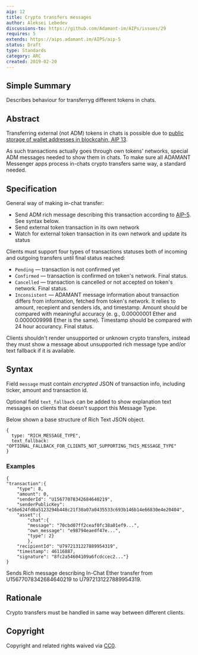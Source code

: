 ```yaml
---
aip: 12
title: Crypto transfers messages
author: Aleksei Lebedev
discussions-to: https://github.com/Adamant-im/AIPs/issues/29
requires: 5
extends: https://aips.adamant.im/AIPS/aip-5
status: Draft
type: Standards
category: ARC
created: 2019-02-20
---
```


## Simple Summary
Describes behaviour for transferryg different tokens in chats.

## Abstract
<!--A short (~200 word) description of the technical issue being addressed.-->
Transferring external (not ADM) tokens in chats is possible due to [public storage of wallet addresses in blockcahin, AIP 13](https://aips.adamant.im/AIPS/aip-13).

As such transactions actually goes through own tokens' networks, special ADM messages needed to show them in chats. To make sure all ADAMANT Messenger apps process in-chats crypto transfers same way, a standard needed.

## Specification

General way of making in-chat transfer:
- Send ADM rich message describing this transaction according to [AIP-5](https://aips.adamant.im/AIPS/aip-5). See syntax below.
- Send external token transaction in its own network
- Watch for external token transaction in its own network and update its status

Clients must support four types of transactions statuses both of incoming and outgoing transfers until final status reached:
- `Pending` — transaction is not confirmed yet
- `Confirmed` — transaction is confirmed on token's network. Final status.
- `Cancelled` — transaction is cancelled or not accepted on token's network. Final status.
- `Inconsistent` — ADAMANT message information about transaction differs from information, fetched from token's network. It relies to amount, recepient and senders ids, and timestamp. Amount should be compared with meaningful accuracy (e. g., 0.00000001 Ether and 0.0000009998 Ether is the same). Timestamp should be compared with 24 hour accurancy. Final status.

Clients shouldn't render unsupported or unknown crypto transfers, instead they must show a message about unsupported rich message type and/or text fallback if it is available.

## Syntax

Field `message` must contain *encrypted* JSON of transaction info, including ticker, amount and transaction id.

Optional field `text_fallback` can be added to show explanation text messages on clients that doesn't support this Message Type. 

Below shown a base structure of Rich Text JSON object.

````
{
  type: "RICH_MESSAGE_TYPE",
  text_fallback: "OPTIONAL_FALLBACK_FOR_CLIENTS_NOT_SUPPORTING_THIS_MESSAGE_TYPE"
}
````

### Examples

````
{
"transaction":{
	"type": 8,
	"amount": 0,
	"senderId": "U15677078342684640219",
	"senderPublicKey": "e16e624fd0a5123294b448c21f30a07a0435533c693b146b14e66830e4e20404",
	"asset":{
		"chat":{
		"message": "70cbd07ff2ceaf0fc38a01ef9...",
		"own_message": "e98794eaedf47e...",
		"type": 2}
		},
	"recipientId": "U7972131227889954319",
	"timestamp": 46116887,
	"signature": "8fc2a54604109a6fcdccec2..."}
}
````

Sends Rich message describing In-Chat Ether transfer from U15677078342684640219 to U7972131227889954319.

## Rationale
Crypto transfers must be handled in same way between different clients. 

## Copyright
Copyright and related rights waived via [CC0](https://creativecommons.org/publicdomain/zero/1.0/).
